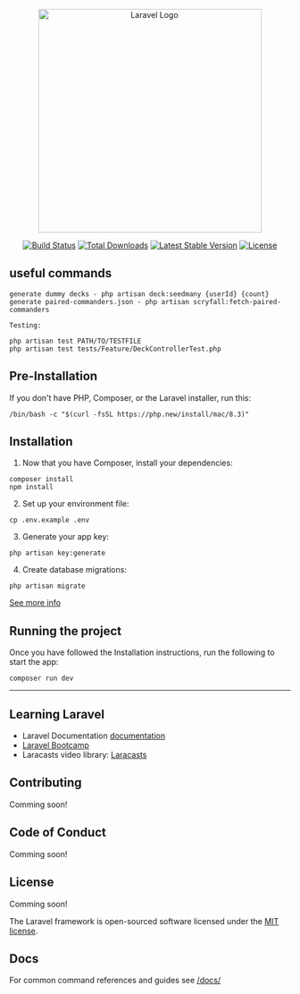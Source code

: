 <p align="center"><a href="https://laravel.com" target="_blank"><img src="https://raw.githubusercontent.com/laravel/art/master/logo-lockup/5%20SVG/2%20CMYK/1%20Full%20Color/laravel-logolockup-cmyk-red.svg" width="400" alt="Laravel Logo"></a></p>

<p align="center">
<a href="https://github.com/laravel/framework/actions"><img src="https://github.com/laravel/framework/workflows/tests/badge.svg" alt="Build Status"></a>
<a href="https://packagist.org/packages/laravel/framework"><img src="https://img.shields.io/packagist/dt/laravel/framework" alt="Total Downloads"></a>
<a href="https://packagist.org/packages/laravel/framework"><img src="https://img.shields.io/packagist/v/laravel/framework" alt="Latest Stable Version"></a>
<a href="https://packagist.org/packages/laravel/framework"><img src="https://img.shields.io/packagist/l/laravel/framework" alt="License"></a>
</p>

## useful commands

```
generate dummy decks - php artisan deck:seedmany {userId} {count}
generate paired-commanders.json - php artisan scryfall:fetch-paired-commanders

Testing: 

php artisan test PATH/TO/TESTFILE
php artisan test tests/Feature/DeckControllerTest.php
```

## Pre-Installation

If you don't have PHP, Composer, or the Laravel installer, run this:

```
/bin/bash -c "$(curl -fsSL https://php.new/install/mac/8.3)"
```

## Installation

1. Now that you have Composer, install your dependencies:

```
composer install
npm install
```

2. Set up your environment file:

```
cp .env.example .env
```

3. Generate your app key:

```
php artisan key:generate
```

4. Create database migrations:

```
php artisan migrate
```

[See more info](https://laravel.com/docs/11.x/installation)

## Running the project

Once you have followed the Installation instructions, run the following to start the app:

```
composer run dev
```

---

## Learning Laravel

- Laravel Documentation [documentation](https://laravel.com/docs)
- [Laravel Bootcamp](https://bootcamp.laravel.com)
- Laracasts video library: [Laracasts](https://laracasts.com)

## Contributing

Comming soon!

## Code of Conduct

Comming soon!

## License

Comming soon!

The Laravel framework is open-sourced software licensed under the [MIT license](https://opensource.org/licenses/MIT).

## Docs

For common command references and guides see [/docs/](/docs/)
